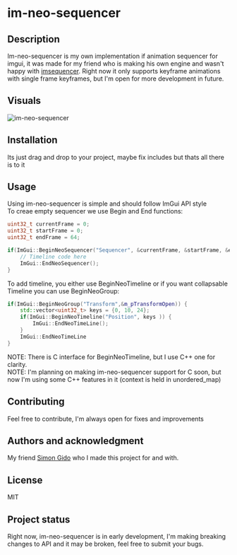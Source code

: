 # im-neo-sequencer

## Description
Im-neo-sequencer is my own implementation if animation sequencer for imgui, it was made for my friend who is making his own engine and wasn't happy with [imsequencer](https://github.com/CedricGuillemet/ImGuizmo). Right now it only supports keyframe animations with single frame keyframes, but I'm open for more development in future.  

## Visuals
![im-neo-sequencer](screenshots/screenshot.png "Basic im-nep-sequencer")

## Installation
Its just drag and drop to your project, maybe fix includes but thats all there is to it

## Usage
Using im-neo-sequencer is simple and should follow ImGui API style   
To creae empty sequencer we use Begin and End functions:

```cpp
uint32_t currentFrame = 0;
uint32_t startFrame = 0;
uint32_t endFrame = 64;

if(ImGui::BeginNeoSequencer("Sequencer", &currentFrame, &startFrame, &endFrame)) {
    // Timeline code here
    ImGui::EndNeoSequencer();
}
```

To add timeline, you either use BeginNeoTimeline or if you want collapsable Timeline you can use BeginNeoGroup:

```cpp
if(ImGui::BeginNeoGroup("Transform",&m_pTransformOpen)) {
    std::vector<uint32_t> keys = {0, 10, 24};
    if(ImGui::BeginNeoTimeline("Position", keys )) {
        ImGui::EndNeoTimeLine();
    }
    ImGui::EndNeoTimeLine
}
```
NOTE: There is C interface for BeginNeoTimeline, but I use C++ one for clarity.  
NOTE: I'm planning on making im-neo-sequencer support for C soon, but now I'm using some C++ features in it (context is held in unordered_map)

## Contributing
Feel free to contribute, I'm always open for fixes and improvements

## Authors and acknowledgment
My friend [Simon Gido](https://github.com/SimonGido) who I made this project for and with.

## License
MIT

## Project status
Right now, im-neo-sequencer is in early development, I'm making breaking changes to API and it may be broken, feel free to submit your bugs.
